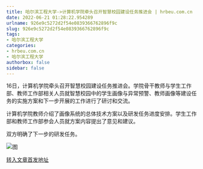 ```yaml
---
title: 哈尔滨工程大学->计算机学院牵头召开智慧校园建设任务推进会 | hrbeu.com.cn
date: 2022-06-21 01:28:22.954289
urlname: 926e9c5272d2f54e0839366762896f9c
slug: 926e9c5272d2f54e0839366762896f9c
tags: 
- 哈尔滨工程大学
categories:
- hrbeu.com.cn
- 哈尔滨工程大学
authorbox: false
sidebar: false
---
```

16日，计算机学院牵头召开智慧校园建设任务推进会。学院骨干教师与学生工作部、教师工作部相关人员就智慧校园中的学生画像与异常预警、教师画像等建设任务的实施方案和下一步开展的工作进行了研讨和交流。

计算机学院教师介绍了画像系统的总体技术方案以及研发任务进度安排。学生工作部和教师工作部参会人员就方案内容提出了意见和建议。

双方明确了下一步的研发任务。

![图](http://gongxue.cn/__local/D/73/B0/4F9304A60FF5AA3B9097FB2DD6F_35D0D89F_152D7.jpg)

[转入文章首发地址](http://gongxue.cn/info/1015/72174.htm)